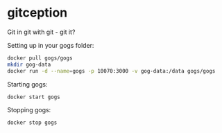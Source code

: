 # gitception

Git in git with git - git it?

Setting up in your gogs folder:

```sh
docker pull gogs/gogs
mkdir gog-data
docker run -d --name=gogs -p 10070:3000 -v gog-data:/data gogs/gogs
```

Starting gogs:

```sh
docker start gogs
```

Stopping gogs:

```sh
docker stop gogs
```

